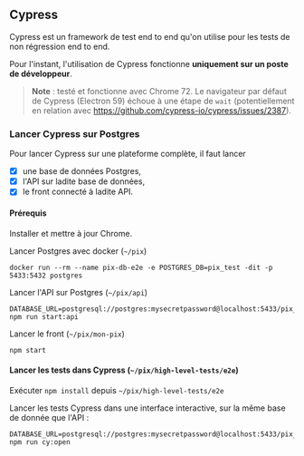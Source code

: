 ## Cypress

Cypress est un framework de test end to end qu'on utilise pour les tests de non régression end to end.

Pour l'instant, l'utilisation de Cypress fonctionne **uniquement sur un poste de développeur**.

>**Note** : testé et fonctionne avec Chrome 72.
>Le navigateur par défaut de Cypress (Electron 59) échoue à une étape de `wait` (potentiellement en relation avec https://github.com/cypress-io/cypress/issues/2387).

### Lancer Cypress sur Postgres

Pour lancer Cypress sur une plateforme complète, il faut lancer
* [x] une base de données Postgres,
* [x] l'API sur ladite base de données,
* [x] le front connecté à ladite API.

#### Prérequis

Installer et mettre à jour Chrome.

Lancer Postgres avec docker (`~/pix`)

```
docker run --rm --name pix-db-e2e -e POSTGRES_DB=pix_test -dit -p 5433:5432 postgres
```

Lancer l'API sur Postgres (`~/pix/api`)

```
DATABASE_URL=postgresql://postgres:mysecretpassword@localhost:5433/pix_test npm run start:api
```

Lancer le front (`~/pix/mon-pix`)

```
npm start
```

#### Lancer les tests dans Cypress (`~/pix/high-level-tests/e2e`)

Exécuter `npm install` depuis `~/pix/high-level-tests/e2e`

Lancer les tests Cypress dans une interface interactive, sur la même base de donnée que l'API :

```
DATABASE_URL=postgresql://postgres:mysecretpassword@localhost:5433/pix_test npm run cy:open
```
